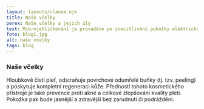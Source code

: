 ```yaml
---
layout: layouts/clanek.njk
title: Naše včelky
perex: Naše včelky a jejich úly
text: Mikrojehličkování je prováděno po znecitlivění pokožky elektrickým mikrojehličkovacím perem, na jehož konci je upevněn jednorázový výměnný nástavec.
foto: blog1.jpg
alt: naše včelky
tags: blog
---
```


### Naše včelky

Hloubkově čistí pleť, odstraňuje povrchové odumřelé buňky (tj. tzv. peeling) a poskytuje kompletní regeneraci kůže.
Předností tohoto kosmetického přístroje je také prevence proti akné a celkové zlepšování kvality pleti. Pokožka pak bude jasnější a zdravější bez zarudnutí či podráždění.
